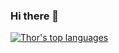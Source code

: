 ### Hi there 👋

[![Thor's top languages](https://github-readme-stats.vercel.app/api/top-langs/?username=thorchh&theme=blue-green)](https://github.com/thorchh/github-readme-stats)

<!--
**thorchh/thorchh** is a ✨ _special_ ✨ repository because its `README.md` (this file) appears on your GitHub profile.

Here are some ideas to get you started:

- 🔭 I’m currently working on ...
- 🌱 I’m currently learning ...
- 👯 I’m looking to collaborate on ...
- 🤔 I’m looking for help with ...
- 💬 Ask me about ...
- 📫 How to reach me: ...
- 😄 Pronouns: ...
- ⚡ Fun fact: ...
-->
